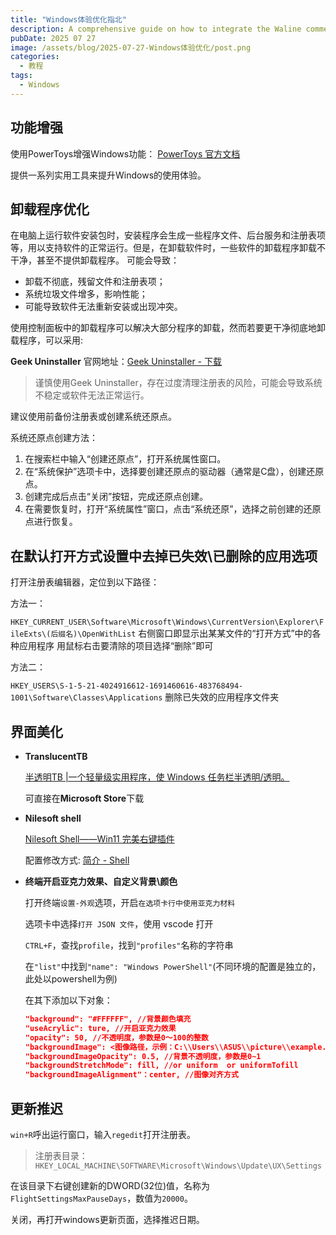 ```yaml
---
title: "Windows体验优化指北"
description: A comprehensive guide on how to integrate the Waline comment system into your Frosti blog
pubDate: 2025 07 27
image: /assets/blog/2025-07-27-Windows体验优化/post.png
categories:
  - 教程
tags:
  - Windows
---
```


## 功能增强

使用PowerToys增强Windows功能：
[PowerToys 官方文档](https://learn.microsoft.com/zh-cn/windows/powertoys/)

提供一系列实用工具来提升Windows的使用体验。

## 卸载程序优化

在电脑上运行软件安装包时，安装程序会生成一些程序文件、后台服务和注册表项等，用以支持软件的正常运行。但是，在卸载软件时，一些软件的卸载程序卸载不干净，甚至不提供卸载程序。
可能会导致：

- 卸载不彻底，残留文件和注册表项；
- 系统垃圾文件增多，影响性能；
- 可能导致软件无法重新安装或出现冲突。

使用控制面板中的卸载程序可以解决大部分程序的卸载，然而若要更干净彻底地卸载程序，可以采用:

**Geek Uninstaller** 官网地址：[Geek Uninstaller - 下载](https://geekuninstaller.com/download)

> 谨慎使用Geek Uninstaller，存在过度清理注册表的风险，可能会导致系统不稳定或软件无法正常运行。

建议使用前备份注册表或创建系统还原点。

系统还原点创建方法：

1. 在搜索栏中输入“创建还原点”，打开系统属性窗口。
2. 在“系统保护”选项卡中，选择要创建还原点的驱动器（通常是C盘），创建还原点。
3. 创建完成后点击“关闭”按钮，完成还原点创建。
4. 在需要恢复时，打开“系统属性”窗口，点击“系统还原”，选择之前创建的还原点进行恢复。

## 在默认打开方式设置中去掉已失效\已删除的应用选项

打开注册表编辑器，定位到以下路径：

方法一：

`HKEY_CURRENT_USER\Software\Microsoft\Windows\CurrentVersion\Explorer\FileExts\(后缀名)\OpenWithList`
右侧窗口即显示出某某文件的“打开方式”中的各种应用程序 用鼠标右击要清除的项目选择“删除”即可

方法二：

`HKEY_USERS\S-1-5-21-4024916612-1691460616-483768494-1001\Software\Classes\Applications`
删除已失效的应用程序文件夹

## 界面美化

- **TranslucentTB**
  
  [半透明TB |一个轻量级实用程序，使 Windows 任务栏半透明/透明。](https://translucenttb.github.io/)
  
  可直接在**Microsoft Store**下载

- **Nilesoft shell**
  
  [Nilesoft Shell——Win11 完美右键插件](https://nilesoft.org/)
  
  配置修改方式: [简介 - Shell](https://nilesoft.org/docs)

- **终端开启亚克力效果、自定义背景\颜色**
  
  打开终端`设置-外观`选项，开启`在选项卡行中使用亚克力材料`
  
  选项卡中选择`打开 JSON 文件`，使用 vscode 打开
  
  `CTRL+F`，查找`profile`，找到`"profiles"`名称的字符串
  
  在`"list"`中找到`"name": "Windows PowerShell"`(不同环境的配置是独立的，此处以powershell为例)
  
  在其下添加以下对象：

  ```json
  "background": "#FFFFFF", //背景颜色填充
  "useAcrylic": ture, //开启亚克力效果
  "opacity": 50, //不透明度，参数是0～100的整数
  "backgroundImage": <图像路径，示例：C:\\Users\\ASUS\\picture\\example.jpg>
  "backgroundImageOpacity": 0.5, //背景不透明度，参数是0~1
  "backgroundStretchMode": fill, //or uniform  or uniformTofill
  "backgroundImageAlignment"：center, //图像对齐方式
  ```

## 更新推迟

`win+R`呼出运行窗口，输入`regedit`打开注册表。

> 注册表目录：`HKEY_LOCAL_MACHINE\SOFTWARE\Microsoft\Windows\Update\UX\Settings`

在该目录下右键创建新的DWORD(32位)值，名称为`FlightSettingsMaxPauseDays`，数值为`20000`。

关闭，再打开windows更新页面，选择推迟日期。
